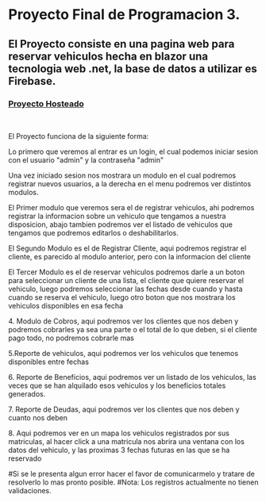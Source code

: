 # Proyecto Final de Programacion 3.
<h2>El Proyecto consiste en una pagina web para reservar vehiculos hecha en blazor una tecnologia web .net, la base de datos a utilizar es Firebase.</h2>
<h3><a href="https://finalprog3.herokuapp.com/">Proyecto Hosteado</a></h3>
<br>
<p> El Proyecto funciona de la siguiente forma: </p>
<p>Lo primero que veremos al entrar es un login, el cual podemos iniciar sesion con el usuario "admin" y la contraseña "admin"</p>
<p>Una vez iniciado sesion nos mostrara un modulo en el cual podremos registrar nuevos usuarios, a la derecha en el menu podremos ver distintos modulos.</p>
<p>El Primer modulo que veremos sera el de registrar vehiculos, ahi podremos registrar la informacion sobre un vehiculo que tengamos a nuestra disposicion, abajo tambien podremos ver el listado de vehiculos que tengamos que podremos editarlos o deshabilitarlos.</p>
<p>El Segundo Modulo es el de Registrar Cliente, aqui podremos registrar el cliente, es parecido al modulo anterior, pero con la informacion del cliente</p>
<p>El Tercer Modulo es el de reservar vehiculos podremos darle a un boton para seleccionar un cliente de una lista, el cliente que quiere reservar el vehiculo, luego podremos seleccionar las fechas desde cuando y hasta cuando se reserva el vehiculo, luego otro boton que nos mostrara los vehiculos disponibles en esa fecha</p>
<p>4. Modulo de Cobros, aqui podremos ver los clientes que nos deben y podremos cobrarles ya sea una parte o el total de lo que deben, si el cliente pago todo, no podremos cobrarle mas</p>
<p>5.Reporte de vehiculos, aqui podremos ver los vehiculos que tenemos disponibles entre fechas </p>
<p>6. Reporte de Beneficios, aqui podremos ver un listado de los vehiculos, las veces que se han alquilado esos vehiculos y los beneficios totales generados.</p>
<p>7. Reporte de Deudas, aqui podremos ver los clientes que nos deben y cuanto nos deben</p>
<p>8. Aqui podremos ver en un mapa los vehiculos registrados por sus matriculas, al hacer click a una matricula nos abrira una ventana con los datos del vehiculo, y las proximas 3 fechas futuras en las que se ha reservado</p>
#Si se le presenta algun error hacer el favor de comunicarmelo y tratare de resolverlo lo mas pronto posible.
#Nota: Los registros actualmente no tienen validaciones.
